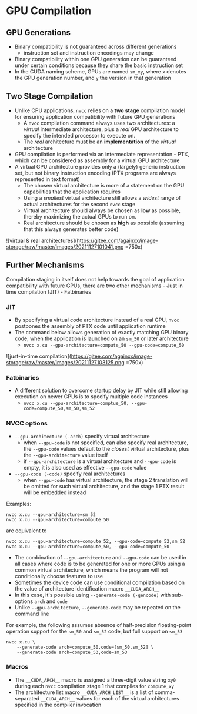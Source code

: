 # GPU Compilation

## GPU Generations
* Binary compatibility is not guaranteed across different generations
    - instruction set and instruction encodings may change
* Binary compatibility within one GPU generation can be guaranteed under certain conditions because they share the basic instruction set
* In the CUDA naming scheme, GPUs are named `sm_xy`, where `x` denotes the GPU generation number, and `y` the version in that generation

## Two Stage Compilation
* Unlike CPU applications, `nvcc` relies on a **two stage** compilation model for ensuring application compatibility with future GPU generations
     - A `nvcc` compilation command always uses two architectures: a _virtual_ intermediate architecture, plus a _real_ GPU architecture to specify the intended processor to execute on.
     - The _real_ architecture must be an **implementation** of the _virtual_ architecture
* GPU compilation is performed via an intermediate representation - PTX, which can be considered as assembly for a virtual GPU architecture
* A virtual GPU architecture provides only a (largely) generic instruction set, but not binary instruction encoding (PTX programs are always represented in text format)
    - The chosen virtual architecture is more of a statement on the GPU capabilities that the application requires
    - Using a _smallest_ virtual architecture still allows a _widest_ range of actual architectures for the second `nvcc` stage
    - Virtual architecture should always be chosen as **low** as possible, thereby maximizing the actual GPUs to run on.
    - Real architecture should be chosen as **high** as possible (assuming that this always generates better code)

![virtual & real architectures](https://gitee.com/againxx/image-storage/raw/master/images/20211127101041.png =750x)

## Further Mechanisms
Compilation staging in itself does not help towards the goal of application compatibility with future GPUs, there are two other mechanisms
    - Just in time compilation (JIT)
    - Fatbinaries

### JIT
* By specifying a virtual code architecture instead of a real GPU, `nvcc` postpones the assembly of PTX code until application runtime
* The command below allows generation of exactly matching GPU binary code, when the application is launched on an `sm_50` or later architecture
    - `nvcc x.cu --gpu-architecture=compute_50 --gpu-code=compute_50`

![just-in-time compilation](https://gitee.com/againxx/image-storage/raw/master/images/20211127103125.png =750x)

### Fatbinaries
* A different solution to overcome startup delay by JIT while still allowing execution on newer GPUs is to specify multiple code instances
    - `nvcc x.cu --gpu-architecture=comptue_50, --gpu-code=compute_50,sm_50,sm_52`

### NVCC options
* `--gpu-architecture (-arch)` specify virtual architecture
    - when `--gpu-code` is not specified, can also specify real architecture, the `--gpu-code` values default to the _closest_ virtual architecture,
    plus the `--gpu-architecture` value itself
    - if `--gpu-architecture` is a virtual architecture and `--gpu-code` is empty, it is also used as effective `--gpu-code` value
* `--gpu-code (-code)` specify real architectures
    - when `--gpu-code` has virtual architecture, the stage 2 translation will be omitted for such virtual architecture, and the stage 1 PTX result will be embedded instead

Examples:
```
nvcc x.cu --gpu-architecture=sm_52
nvcc x.cu --gpu-architecture=compute_50
```
are equivalent to
```
nvcc x.cu --gpu-architecture=compute_52, --gpu-code=compute_52,sm_52
nvcc x.cu --gpu-architecture=compute_50, --gpu-code=compute_50
```

* The combination of `--gpu-architecture` and `--gpu-code` can be used in all cases where code is to be generated for one or more GPUs using a common virtual architecture,
which means the program will not conditionally choose features to use
* Sometimes the device code can use conditional compilation based on the value of architecture identification macro `__CUDA_ARCH__`
* In this case, it's possible using `--generate-code (-gencode)` with sub-options `arch` and `code`
* Unlike `--gpu-architecture`, `--generate-code` may be repeated on the command line

For example, the following assumes absence of half-precision floating-point operation support for the `sm_50` and `sm_52` code, but full support on `sm_53`
```
nvcc x.cu \
    --generate-code arch=compute_50,code=[sm_50,sm_52] \
    --generate-code arch=compute_53,code=sm_53
```

### Macros
* The `__CUDA_ARCH__` macro is assigned a three-digit value string `xy0` during each `nvcc` compilation stage 1 that compiles for `compute_xy`
* The architecture list macro `__CUDA_ARCH_LIST__` is a list of comma-separated `__CUDA_ARCH__` values for each of the virtual architectures specified in the compiler invocation
